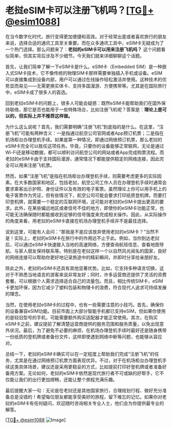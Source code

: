 # 老挝eSIM卡可以注册飞机吗？[[TG💪+ @esim1088](https://t.me/s/esim1088)]

在当今数字化时代，旅行变得更加便捷和高效。对于经常出差或者喜欢旅行的朋友来说，选择合适的通讯工具至关重要。而在众多通讯工具中，eSIM卡无疑成为了一个热门选择。那么问题来了：**老挝的eSIM卡可以用来注册飞机吗？** 这个问题看似简单，但其实背后涉及不少细节。今天我们就来详细聊聊这个话题。

首先，让我们简单了解一下eSIM卡是什么。eSIM卡（Embedded SIM）是一种嵌入式SIM卡技术，它不像传统的物理SIM卡那样需要单独插入手机或设备。eSIM可以直接集成到设备内部，用户可以通过在线操作轻松激活并使用。这种技术的优势显而易见——无需更换实体卡、支持多国漫游、方便携带等。尤其是在国际旅行中，eSIM卡成了很多人的首选。

回到老挝eSIM卡的问题上，很多人可能会疑惑：既然eSIM卡能帮助我们在国外保持联络，那它是否也能用于一些特殊场合，比如注册飞机呢？答案是：**理论上是可以的，但实际上并不推荐这样做。**

为什么这么说呢？首先，我们需要明确“注册飞机”到底指的是什么。在这里，“注册飞机”可能有两种含义：一是指通过航空公司官网或者App预订机票；二是指在机场柜台办理登机手续。如果是第一种情况，即通过网络预订机票，那么老挝的eSIM卡完全可以胜任这项任务。毕竟，只要你的设备能够正常联网，无论是通过Wi-Fi还是移动数据，都可以顺利访问航空公司的网站或者App完成购票流程。而老挝的eSIM卡由于支持国际漫游，通常情况下都能提供稳定的网络连接，因此完全可以用来注册飞机票。

然而，如果“注册飞机”是指在机场柜台办理登机手续，则需要考虑更多的实际因素。在大多数国家和地区，包括老挝，航空公司工作人员在办理登机手续时通常会要求乘客出示护照、身份证件以及有效的电子客票。虽然理论上你可以用手机上的电子客票作为凭证，但有些情况下，航空公司可能会要求打印纸质登机牌。而要打印登机牌，就需要一个稳定的互联网环境，这可能对老挝的eSIM卡提出更高的要求。此外，在某些偏远地区或者信号不佳的地方，即使你的eSIM卡功能正常，也可能无法确保随时都能接收到足够的信号强度来完成相关操作。因此，从实际操作的角度来看，用老挝的eSIM卡直接在机场办理登机手续并不是最佳选择。

说到这里，可能有人会问：“那我是不是应该放弃使用老挝的eSIM卡？”当然不是！实际上，老挝的eSIM卡在旅行中的作用远不止于此。例如，当你到达老挝后，可以通过eSIM卡快速接入当地的高速网络，方便查询航班信息、查看地图导航、与家人朋友保持联系等。特别是在老挝这样一个以自然风光闻名的国家，良好的网络连接可以帮助你更好地记录旅途中的精彩瞬间，并即时分享给亲朋好友。

除此之外，老挝的eSIM卡还具有其他显著优势。比如，它支持多种语言切换，这对于不熟悉当地语言的游客来说非常友好；同时，许多运营商还提供了灵活的资费套餐，可以根据个人需求选择适合自己的流量包。而且，相比传统SIM卡，eSIM卡更加环保，因为它减少了塑料包装和物理卡的浪费，符合现代人追求可持续发展的理念。

当然，在使用老挝eSIM卡的过程中，也有一些需要注意的小技巧。首先，确保你的设备兼容eSIM功能。目前市面上大部分智能手机都已支持eSIM，但如果你使用的是较旧型号的手机，可能需要额外购买适配器才能正常使用。其次，在购买eSIM卡之前，建议提前了解清楚运营商提供的服务范围和服务质量，以免出现意外状况。最后，为了避免不必要的麻烦，在机场办理登机手续时最好还是随身携带一份纸质的登机牌或者备份文件，这样即使遇到网络中断等问题，也能够从容应对。

总结一下，老挝的eSIM卡确实可以在一定程度上帮助我们完成“注册飞机”的任务，尤其是在通过网络预订机票方面表现优异。不过，对于在机场柜台办理登机手续这类具体场景，建议还是采用更稳妥的方式，比如提前打印好登机牌或者准备好备用方案。无论如何，老挝的eSIM卡依然是现代旅行者不可或缺的好帮手，它不仅能让我们的出行更加顺畅，还能让整个旅程充满乐趣。

最后提醒大家一句：无论是在老挝还是其他国家旅行，合理规划行程、做好充分准备总是没错的！希望每位朋友都能享受美好的旅程，留下难忘的记忆。如果你对老挝的eSIM卡有任何疑问，欢迎随时咨询相关专业人士，他们会为你提供最专业的解答。

[[TG💪+ @esim1088](https://t.me/s/esim1088) ![Image](https://i.postimg.cc/4NQfJmqS/Snipaste-2025-05-13-00-14-12.png)]